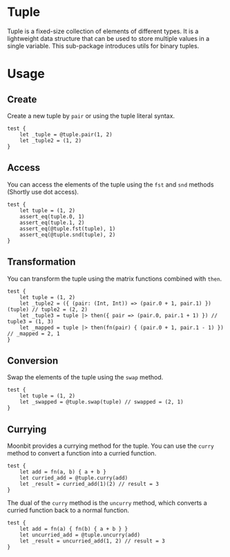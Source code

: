 # Tuple

Tuple is a fixed-size collection of elements of different types. It is a lightweight data structure that can be used to store multiple values in a single variable. This sub-package introduces utils for binary tuples.

# Usage

## Create

Create a new tuple by `pair` or using the tuple literal syntax.

```moonbit
test {
    let _tuple = @tuple.pair(1, 2)
    let _tuple2 = (1, 2)
}
```

## Access

You can access the elements of the tuple using the `fst` and `snd` methods (Shortly use dot access).

```moonbit
test {
    let tuple = (1, 2)
    assert_eq(tuple.0, 1)
    assert_eq(tuple.1, 2)
    assert_eq(@tuple.fst(tuple), 1)
    assert_eq(@tuple.snd(tuple), 2)
}
```

## Transformation

You can transform the tuple using the matrix functions combined with `then`.

```moonbit  
test {
    let tuple = (1, 2)
    let _tuple2 = ({ (pair: (Int, Int)) => (pair.0 + 1, pair.1) })(tuple) // tuple2 = (2, 2)
    let _tuple3 = tuple |> then({ pair => (pair.0, pair.1 + 1) }) // tuple3 = (1, 3)
    let _mapped = tuple |> then(fn(pair) { (pair.0 + 1, pair.1 - 1) }) // _mapped = 2, 1
}
```

## Conversion
Swap the elements of the tuple using the `swap` method.

```moonbit
test {
    let tuple = (1, 2)
    let _swapped = @tuple.swap(tuple) // swapped = (2, 1)
}
```

## Currying
Moonbit provides a currying method for the tuple. You can use the `curry` method to convert a function into a curried function.

```moonbit
test {
    let add = fn(a, b) { a + b }
    let curried_add = @tuple.curry(add)
    let _result = curried_add(1)(2) // result = 3
}
```

The dual of the `curry` method is the `uncurry` method, which converts a curried function back to a normal function.

```moonbit
test {
    let add = fn(a) { fn(b) { a + b } }
    let uncurried_add = @tuple.uncurry(add)
    let _result = uncurried_add(1, 2) // result = 3
}
```

